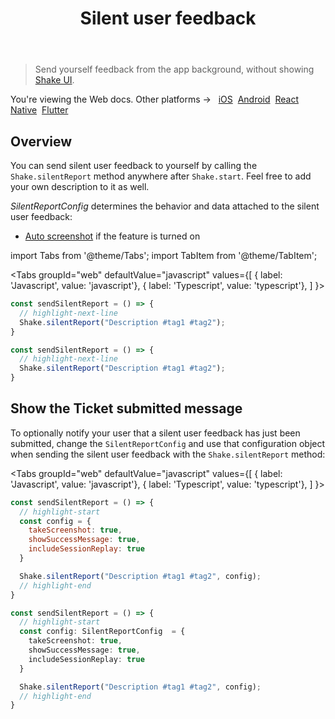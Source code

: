 ﻿---
id: silent-user-feedback
title: Silent user feedback
---
>Send yourself feedback from the app background, without showing [Shake UI](web/shake-ui.md).

<p class="p2 mt-40">You're viewing the Web docs. Other platforms → &nbsp;
<a href="/docs/ios/user-feedback/silent-user-feedback/">iOS</a>&nbsp; 
<a href="/docs/android/user-feedback/silent-user-feedback/">Android</a>&nbsp;
<a href="/docs/react/user-feedback/silent-user-feedback/">React Native</a>&nbsp;
<a href="/docs/flutter/user-feedback/silent-user-feedback/">Flutter</a>&nbsp;  
</p>


## Overview
You can send silent user feedback to yourself by calling the `Shake.silentReport` method anywhere after `Shake.start`. Feel free to add your own description to it as well.

*SilentReportConfig* determines the behavior and data attached to the silent user feedback:
* [Auto screenshot](/docs/web/configuration-and-data/screen-capture.md) if the feature is turned on

import Tabs from '@theme/Tabs'; 
import TabItem from '@theme/TabItem';

<Tabs
groupId="web"
defaultValue="javascript"
values={[
{ label: 'Javascript', value: 'javascript'},
{ label: 'Typescript', value: 'typescript'},
]
}>

<TabItem value="javascript">

```javascript title="index.js"
const sendSilentReport = () => {
  // highlight-next-line
  Shake.silentReport("Description #tag1 #tag2");
}
```

</TabItem>

<TabItem value="typescript">

```typescript title="index.ts"
const sendSilentReport = () => {
  // highlight-next-line
  Shake.silentReport("Description #tag1 #tag2");
}
```

</TabItem>
</Tabs>

## Show the Ticket submitted message

To optionally notify your user that a silent user feedback has just been submitted,
change the `SilentReportConfig` and use that configuration object when
sending the silent user feedback with the `Shake.silentReport` method:

<Tabs
groupId="web"
defaultValue="javascript"
values={[
{ label: 'Javascript', value: 'javascript'},
{ label: 'Typescript', value: 'typescript'},
]
}>

<TabItem value="javascript">

```javascript title="index.js"
const sendSilentReport = () => {
  // highlight-start
  const config = {
    takeScreenshot: true,
    showSuccessMessage: true,
    includeSessionReplay: true
  }

  Shake.silentReport("Description #tag1 #tag2", config);
  // highlight-end
}
```

</TabItem>

<TabItem value="typescript">

```typescript title="index.ts"
const sendSilentReport = () => {
  // highlight-start
  const config: SilentReportConfig  = {
    takeScreenshot: true,
    showSuccessMessage: true,
    includeSessionReplay: true
  }

  Shake.silentReport("Description #tag1 #tag2", config);
  // highlight-end
}
```

</TabItem>
</Tabs>
